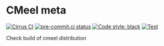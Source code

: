 # CMeel meta

[![Cirrus CI](https://img.shields.io/cirrus/github/cmake-wheel/meta/main)](https://cirrus-ci.com/github/cmake-wheel/meta)
[![pre-commit.ci status](https://results.pre-commit.ci/badge/github/cmake-wheel/cmeel-example/main.svg)](https://results.pre-commit.ci/latest/github/cmake-wheel/cmeel-example/main)
[![Code style: black](https://img.shields.io/badge/code%20style-black-000000.svg)](https://github.com/psf/black)
[![Test](https://github.com/cmake-wheel/cmeel-example/actions/workflows/test.yml/badge.svg)](https://github.com/cmake-wheel/cmeel-example/actions/workflows/test.yml)

Check build of cmeel distribution
